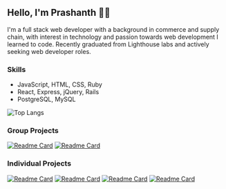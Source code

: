 ## Hello, I'm Prashanth 👋🏼

I'm a full stack web developer with a background in commerce and supply chain,
with interest in technology and passion towards web development I learned to code.
Recently graduated from Lighthouse labs and actively seeking web developer roles.

### Skills
* JavaScript, HTML, CSS, Ruby
* React, Express, jQuery, Rails
* PostgreSQL, MySQL

![Top Langs](https://github-readme-stats.vercel.app/api/top-langs/?username=prashanthk02&layout=compact&theme=cobalt)

### Group Projects

[![Readme Card](https://github-readme-stats.vercel.app/api/pin/?username=prashanthk02&repo=whatssup)](https://github.com/prashanthk02/whatssup)
[![Readme Card](https://github-readme-stats.vercel.app/api/pin/?username=prashanthk02&repo=Food-Order-pickup)](https://github.com/prashanthk02/Food-Order-pickup)

### Individual Projects

[![Readme Card](https://github-readme-stats.vercel.app/api/pin/?username=prashanthk02&repo=scheduler)](https://github.com/prashanthk02/scheduler)
[![Readme Card](https://github-readme-stats.vercel.app/api/pin/?username=prashanthk02&repo=tinyapp)](https://github.com/prashanthk02/tinyapp)
[![Readme Card](https://github-readme-stats.vercel.app/api/pin/?username=prashanthk02&repo=profile_generator)](https://github.com/prashanthk02/profile_generator)
[![Readme Card](https://github-readme-stats.vercel.app/api/pin/?username=prashanthk02&repo=tweeter)](https://github.com/prashanthk02/tweeter)
